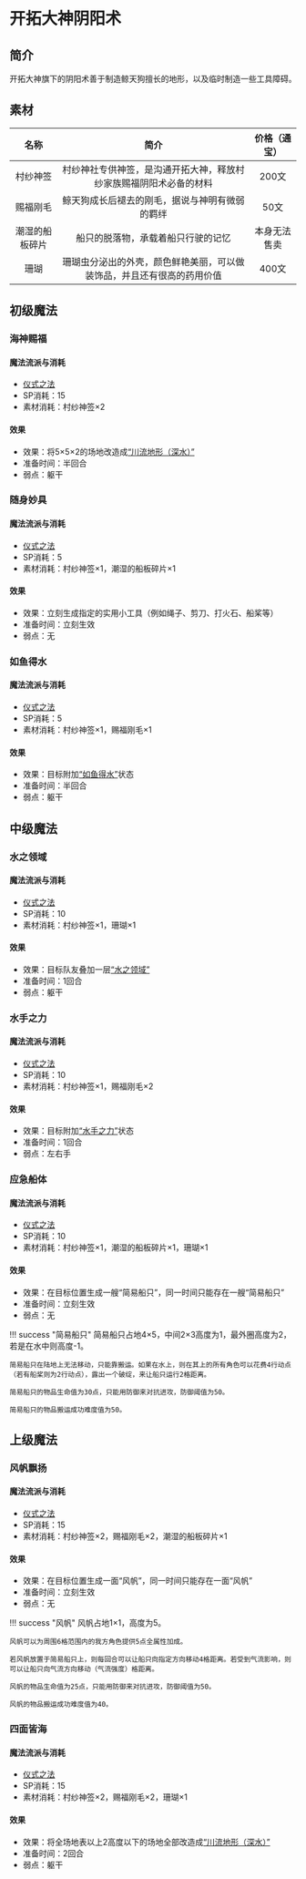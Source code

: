 # 开拓大神阴阳术

## 简介

开拓大神旗下的阴阳术善于制造鲸天狗擅长的地形，以及临时制造一些工具障碍。

## 素材

名称|简介|价格（通宝）
:--:|:--:|:--:
村纱神签|村纱神社专供神签，是沟通开拓大神，释放村纱家族赐福阴阳术必备的材料|200文
赐福刚毛|鲸天狗成长后褪去的刚毛，据说与神明有微弱的羁绊|50文
潮湿的船板碎片|船只的脱落物，承载着船只行驶的记忆|本身无法售卖
珊瑚|珊瑚虫分泌出的外壳，颜色鲜艳美丽，可以做装饰品，并且还有很高的药用价值|400文

## 初级魔法

### 海神赐福

#### 魔法流派与消耗

* <a href="/rules/V4.x rules/8·magic/#仪式之法" target="_blank">仪式之法</a>
* SP消耗：15
* 素材消耗：村纱神签×2

#### 效果

* 效果：将5×5×2的场地改造成<a href="../../../../status/terrain/#川流地形（深水）" target="_blank">“川流地形（深水）”</a>
* 准备时间：半回合
* 弱点：躯干

### 随身妙具

#### 魔法流派与消耗

* <a href="/rules/V4.x rules/8·magic/#仪式之法" target="_blank">仪式之法</a>
* SP消耗：5
* 素材消耗：村纱神签×1，潮湿的船板碎片×1

#### 效果

* 效果：立刻生成指定的实用小工具（例如绳子、剪刀、打火石、船桨等）
* 准备时间：立刻生效
* 弱点：无

### 如鱼得水

#### 魔法流派与消耗

* <a href="/rules/V4.x rules/8·magic/#仪式之法" target="_blank">仪式之法</a>
* SP消耗：5
* 素材消耗：村纱神签×1，赐福刚毛×1

#### 效果

* 效果：目标附加<a href="../../../../status/normal/#如鱼得水" target="_blank">“如鱼得水”</a>状态
* 准备时间：半回合
* 弱点：躯干

## 中级魔法

### 水之领域

#### 魔法流派与消耗

* <a href="/rules/V4.x rules/8·magic/#仪式之法" target="_blank">仪式之法</a>
* SP消耗：10
* 素材消耗：村纱神签×1，珊瑚×1

#### 效果

* 效果：目标队友叠加一层<a href="../../../../status/mark/#水之领域" target="_blank">“水之领域”</a>
* 准备时间：1回合
* 弱点：躯干

### 水手之力

#### 魔法流派与消耗

* <a href="/rules/V4.x rules/8·magic/#仪式之法" target="_blank">仪式之法</a>
* SP消耗：10
* 素材消耗：村纱神签×1，赐福刚毛×2

#### 效果

* 效果：目标附加<a href="../../../../status/normal/#水手之力" target="_blank">“水手之力”</a>状态
* 准备时间：1回合
* 弱点：左右手

### 应急船体

#### 魔法流派与消耗

* <a href="/rules/V4.x rules/8·magic/#仪式之法" target="_blank">仪式之法</a>
* SP消耗：10
* 素材消耗：村纱神签×1，潮湿的船板碎片×1，珊瑚×1

#### 效果

* 效果：在目标位置生成一艘“简易船只”，同一时间只能存在一艘“简易船只”
* 准备时间：立刻生效
* 弱点：无

!!! success "简易船只"
    简易船只占地4×5，中间2×3高度为1，最外圈高度为2，若是在水中则高度-1。

    简易船只在陆地上无法移动，只能靠搬运。如果在水上，则在其上的所有角色可以花费4行动点（若有船桨则为2行动点），露出一个破绽，来让船只运行2格距离。

    简易船只的物品生命值为30点，只能用防御来对抗进攻，防御阈值为50。

    简易船只的物品搬运成功难度值为50。

## 上级魔法

### 风帆飘扬

#### 魔法流派与消耗

* <a href="/rules/V4.x rules/8·magic/#仪式之法" target="_blank">仪式之法</a>
* SP消耗：15
* 素材消耗：村纱神签×2，赐福刚毛×2，潮湿的船板碎片×1

#### 效果

* 效果：在目标位置生成一面“风帆”，同一时间只能存在一面“风帆”
* 准备时间：立刻生效
* 弱点：无

!!! success "风帆"
    风帆占地1×1，高度为5。

    风帆可以为周围6格范围内的我方角色提供5点全属性加成。

    若风帆放置于简易船只上，则每回合可以让船只向指定方向移动4格距离。若受到气流影响，则可以让船只向气流方向移动（气流强度）格距离。

    风帆的物品生命值为25点，只能用防御来对抗进攻，防御阈值为50。

    风帆的物品搬运成功难度值为40。

### 四面皆海

#### 魔法流派与消耗

* <a href="/rules/V4.x rules/8·magic/#仪式之法" target="_blank">仪式之法</a>
* SP消耗：15
* 素材消耗：村纱神签×2，赐福刚毛×2，珊瑚×1

#### 效果

* 效果：将全场地表以上2高度以下的场地全部改造成<a href="../../../../status/terrain/#川流地形（深水）" target="_blank">“川流地形（深水）”</a>
* 准备时间：2回合
* 弱点：躯干


